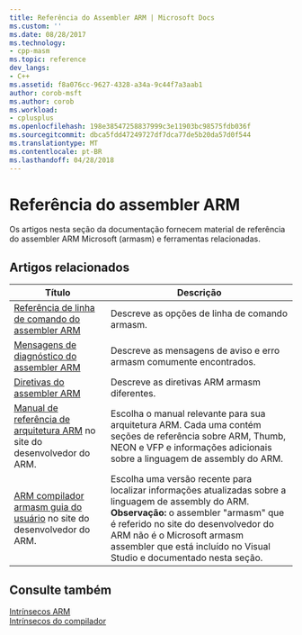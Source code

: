 ```yaml
---
title: Referência do Assembler ARM | Microsoft Docs
ms.custom: ''
ms.date: 08/28/2017
ms.technology:
- cpp-masm
ms.topic: reference
dev_langs:
- C++
ms.assetid: f8a076cc-9627-4328-a34a-9c44f7a3aab1
author: corob-msft
ms.author: corob
ms.workload:
- cplusplus
ms.openlocfilehash: 198e38547258837999c3e11903bc98575fdb036f
ms.sourcegitcommit: dbca5fdd47249727df7dca77de5b20da57d0f544
ms.translationtype: MT
ms.contentlocale: pt-BR
ms.lasthandoff: 04/28/2018
---
```

# <a name="arm-assembler-reference"></a>Referência do assembler ARM

Os artigos nesta seção da documentação fornecem material de referência do assembler ARM Microsoft (armasm) e ferramentas relacionadas.  
  
## <a name="related-articles"></a>Artigos relacionados  
  
|Título|Descrição|  
|-----------|-----------------|  
|[Referência de linha de comando do assembler ARM](../../assembler/arm/arm-assembler-command-line-reference.md)|Descreve as opções de linha de comando armasm.|  
|[Mensagens de diagnóstico do assembler ARM](../../assembler/arm/arm-assembler-diagnostic-messages.md)|Descreve as mensagens de aviso e erro armasm comumente encontrados.|  
|[Diretivas do assembler ARM](../../assembler/arm/arm-assembler-directives.md)|Descreve as diretivas ARM armasm diferentes.|  
|[Manual de referência de arquitetura ARM](https://developer.arm.com/search#q=ARM%20Architecture%20Reference%20Manual) no site do desenvolvedor do ARM.|Escolha o manual relevante para sua arquitetura ARM. Cada uma contém seções de referência sobre ARM, Thumb, NEON e VFP e informações adicionais sobre a linguagem de assembly do ARM.|  
|[ARM compilador armasm guia do usuário](https://developer.arm.com/search#q=ARM%20Compiler%20armasm%20User%20Guide) no site do desenvolvedor do ARM.|Escolha uma versão recente para localizar informações atualizadas sobre a linguagem de assembly do ARM. **Observação:** o assembler "armasm" que é referido no site do desenvolvedor do ARM não é o Microsoft armasm assembler que está incluído no Visual Studio e documentado nesta seção.|  
  
## <a name="see-also"></a>Consulte também  

 [Intrínsecos ARM](../../intrinsics/arm-intrinsics.md)   
 [Intrínsecos do compilador](../../intrinsics/compiler-intrinsics.md)
